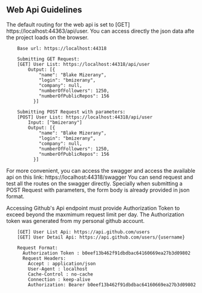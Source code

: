## Web Api Guidelines

The default routing for the web api is set to [GET] https://localhost:44363/api/user.
You can access directly the json data afte the project loads on the browser.                                                                       

```
    Base url: https://localhost:44318

    Submitting GET Request:
    [GET] User List: https://localhost:44318/api/user
        Output: [{
            "name": "Blake Mizerany",
            "login": "bmizerany",
            "company": null,
            "numberOfFollowers": 1250,
            "numberOfPublicRepos": 156
          }]
    
    Submitting POST Request with parameters:
    [POST] User List: https://localhost:44318/api/user
        Input: ["bmizerany"]
        Output: [{
            "name": "Blake Mizerany",
            "login": "bmizerany",
            "company": null,
            "numberOfFollowers": 1250,
            "numberOfPublicRepos": 156
          }]
```

For more convenient, you can access the swagger and access the available api on this link: https://localhost:44318/swagger
You can send request and test all the routes on the swagger directly. Specially when submitting a POST Request with parameters, the form body is already provided in json format.

Accessing Github's Api endpoint must provide Authorization Token to exceed beyond the maxmimum request limit per day. The Authorization token was generated from my personal github account. 
```
    [GET] User List Api: https://api.github.com/users
    [GET] User Detail Api: https://api.github.com/users/{username}

    Request Format:
      Authorization Token : b0eef13b462f91dbdbac64160669ea27b3d09802
      Request Headers:
        Accept : application/json
        User-Agent : localhost
        Cache-Control : no-cache
        Connection : keep-alive
        Authorization: Bearer b0eef13b462f91dbdbac64160669ea27b3d09802
```
